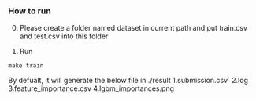 ### How to run

0. Please create a folder named dataset in current path and put train.csv and test.csv into this folder

1. Run
```
make train
```
By defualt, it will generate the below file in ./result 
1.submission.csv`
2.log
3.feature_importance.csv
4.lgbm_importances.png
